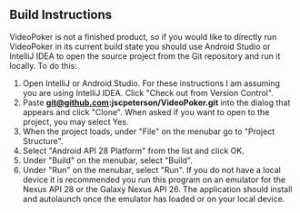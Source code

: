## Build Instructions
VideoPoker is not a finished product, so if you would like to directly run VideoPoker in its current build state you should use Android Studio or IntelliJ IDEA to open the source project from the Git repository and run it locally. To do this: 
1. Open IntelliJ or Android Studio. For these instructions I am assuming you are using IntelliJ IDEA. Click "Check out from Version Control".
2. Paste **git@github.com:jscpeterson/VideoPoker.git** into the dialog that appears and click "Clone". When asked if you want to open to the project, you may select Yes.
3. When the project loads, under "File" on the menubar go to "Project Structure".
4. Select "Android API 28 Platform" from the list and click OK.
5. Under "Build" on the menubar, select "Build".
6. Under "Run" on the menubar, select "Run". If you do not have a local device it is recommended you run this program on an emulator for the Nexus API 28 or the Galaxy Nexus API 26. The application should install and autolaunch once the emulator has loaded or on your local device. 
